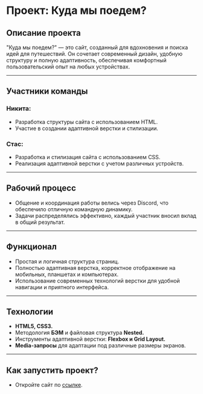 # Проект: Куда мы поедем?
## Описание проекта
"Куда мы поедем?" — это сайт, созданный для вдохновения и поиска идей для путешествий. Он сочетает современный дизайн, удобную структуру и полную адаптивность, обеспечивая комфортный пользовательский опыт на любых устройствах.
***
## Участники команды
### Никита:
* Разработка структуры сайта с использованием HTML.
* Участие в создании адаптивной верстки и стилизации.
 
### Стас:
* Разработка и стилизация сайта с использованием CSS.
* Реализация адаптивной верстки с учетом различных устройств.
***
## Рабочий процесс
* Общение и координация работы велись через Discord, что обеспечило отличную командную динамику.
* Задачи распределялись эффективно, каждый участник вносил вклад в общий результат.
***
## Функционал
* Простая и логичная структура страниц.
* Полностью адаптивная верстка, корректное отображение на мобильных, планшетах и компьютерах.
* Использование современных технологий верстки для удобной навигации и приятного интерфейса.
***
## Технологии
* **HTML5, CSS3.**
* Методология **БЭМ** и файловая структура **Nested.**
* Инструменты адаптивной верстки: **Flexbox и Grid Layout.**
* **Media-запросы** для адаптации под различные размеры экранов.
***
## Как запустить проект?
* Откройте сайт по [ссылке](https://kuda-mi-poedem.github.io/kuda-mi-poedem-nikita-and-stas/).
